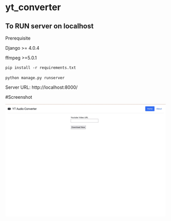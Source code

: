 # yt_converter
## To RUN server on localhost

Prerequisite

Django >= 4.0.4

ffmpeg >=5.0.1

```
pip install -r requirements.txt 

python manage.py runserver
```
Server URL: http://localhost:8000/

#Screenshot

![YT Audio Converter](yt_converter/static/screenshots/yt-localhost-server.jpg?raw=true "YT Audio Converter")